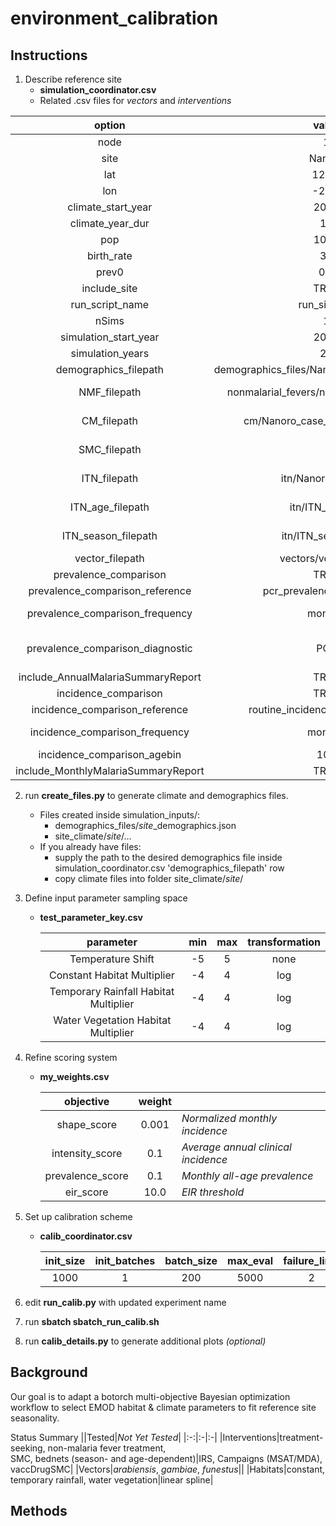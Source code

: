 # environment_calibration

## Instructions


1. Describe reference site
    * **simulation_coordinator.csv**
    * Related .csv files for *vectors* and *interventions*


|option|value|description|
|:----:|:---:|:---------:|
|node | 1 | |
|site|Nanoro||
|lat|12.68| |
|lon|-2.19| |
|climate_start_year|2010||
|climate_year_dur|10||
|pop|1000||
|birth_rate|38||
|prev0|0.2||
|include_site|TRUE||
|run_script_name|run_sims.py||
|nSims|1||
|simulation_start_year|2000||
|simulation_years|20||
|demographics_filepath|demographics_files/Nanoro_demographics.json||
|NMF_filepath|nonmalarial_fevers/nmf_rates_generic.csv|blank if not applicable|
|CM_filepath|cm/Nanoro_case_management.csv|blank if not applicable|
|SMC_filepath||blank if not applicable|
|ITN_filepath|itn/Nanoro_ITN.csv|blank if not applicable|
|ITN_age_filepath|itn/ITN_age.csv|blank if not applicable|
|ITN_season_filepath|itn/ITN_season.csv|blank if not applicable|
|vector_filepath|vectors/vectors.csv|
|prevalence_comparison|TRUE|
|prevalence_comparison_reference|pcr_prevalence_AllAge.csv|
|prevalence_comparison_frequency|monthly|"""monthly"" or ""annual"""|
|prevalence_comparison_diagnostic|PCR|"""PCR"" or ""Microscopy"" or ""RDT"""|
|include_AnnualMalariaSummaryReport|TRUE| |
|incidence_comparison|TRUE| |
|incidence_comparison_reference|routine_incidence_by_district.csv|
|incidence_comparison_frequency|monthly|"""monthly"" or ""annual"""|
|incidence_comparison_agebin|100| |
|include_MonthlyMalariaSummaryReport|TRUE| |
      
2. run **create_files.py** to generate climate and demographics files.  

    - Files created inside simulation_inputs/:
       - demographics_files/*site*_demographics.json
       - site_climate/*site*/... 
    - If you already have files:
       - supply the path to the desired demographics file inside simulation_coordinator.csv 'demographics_filepath' row
       - copy climate files into folder site_climate/*site*/     

3. Define input parameter sampling space  
    * **test_parameter_key.csv**
    
        | parameter | min | max | transformation |
        |:---------:|:---:|:---:|:--------------:|
        | Temperature Shift | -5 | 5 | none |
        | Constant Habitat Multiplier | -4 | 4 | log |
        | Temporary Rainfall Habitat Multiplier | -4 | 4 | log |
        | Water Vegetation Habitat Multiplier | -4 | 4 | log |
      
4. Refine scoring system
    * **my_weights.csv**
      
        | objective | weight | |
        |:---------:|:------:|-|
        | shape_score | 0.001 | *Normalized monthly incidence* |
        | intensity_score | 0.1 | *Average annual clinical incidence* |
        | prevalence_score | 0.1 | *Monthly all-age prevalence* |
        | eir_score | 10.0 | *EIR threshold* |

5. Set up calibration scheme
     * **calib_coordinator.csv**
       
        | init_size | init_batches | batch_size | max_eval | failure_limit |
        |:---------:|:------------:|:----------:|:--------:|:--------------:|
        | 1000 | 1 | 200 | 5000 | 2 |

6. edit **run_calib.py** with updated experiment name

7. run **sbatch sbatch_run_calib.sh**

8. run **calib_details.py** to generate additional plots *(optional)*

## Background

Our goal is to adapt a botorch multi-objective Bayesian optimization workflow to select EMOD habitat & climate parameters to fit reference site seasonality.

Status Summary
||Tested|*Not Yet Tested*|
|:-:|:-|:-|
|Interventions|treatment-seeking, non-malaria fever treatment,<br>SMC, bednets (season- and age-dependent)|IRS, Campaigns (MSAT/MDA), vaccDrugSMC|
|Vectors|*arabiensis*, *gambiae*, *funestus*||
|Habitats|constant, temporary rainfall, water vegetation|linear spline|


## Methods





